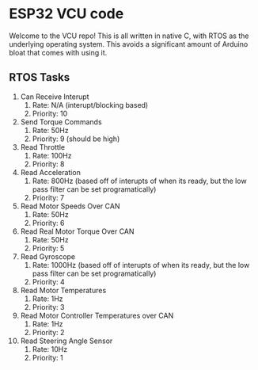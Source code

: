 # ESP32 VCU code

Welcome to the VCU repo! This is all written in native C, with RTOS as the underlying operating system. This avoids a significant amount of Arduino bloat that comes with using it.

## RTOS Tasks

1. Can Receive Interupt
   1. Rate: N/A (interupt/blocking based)
   2. Priority: 10
2. Send Torque Commands
   1. Rate: 50Hz
   2. Priority: 9 (should be high)
3. Read Throttle
   1. Rate: 100Hz
   2. Priority: 8
4. Read Acceleration
   1. Rate: 800Hz (based off of interupts of when its ready, but the low pass filter can be set programatically)
   2. Priority: 7
5. Read Motor Speeds Over CAN
   1. Rate: 50Hz
   2. Priority: 6
6. Read Real Motor Torque Over CAN
   1. Rate: 50Hz
   2. Priority: 5
7. Read Gyroscope
   1. Rate: 1000Hz (based off of interupts of when its ready, but the low pass filter can be set programatically)
   2. Priority: 4
8. Read Motor Temperatures
   1. Rate: 1Hz
   2. Priority: 3
9. Read Motor Controller Temperatures over CAN
   1. Rate: 1Hz
   2. Priority: 2
10. Read Steering Angle Sensor
    1. Rate: 10Hz
    2. Priority: 1
